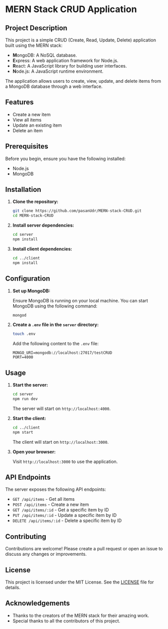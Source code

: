 # MERN Stack CRUD Application

## Project Description

This project is a simple CRUD (Create, Read, Update, Delete) application built using the MERN stack:
- **M**ongoDB: A NoSQL database.
- **E**xpress: A web application framework for Node.js.
- **R**eact: A JavaScript library for building user interfaces.
- **N**ode.js: A JavaScript runtime environment.

The application allows users to create, view, update, and delete items from a MongoDB database through a web interface.

## Features

- Create a new item
- View all items
- Update an existing item
- Delete an item

## Prerequisites

Before you begin, ensure you have the following installed:

- Node.js
- MongoDB

## Installation

1. **Clone the repository:**

    ```bash
    git clone https://github.com/pasanUdr/MERN-stack-CRUD.git
    cd MERN-stack-CRUD
    ```

2. **Install server dependencies:**

    ```bash
    cd server
    npm install
    ```

3. **Install client dependencies:**

    ```bash
    cd ../client
    npm install
    ```

## Configuration

1. **Set up MongoDB:**

    Ensure MongoDB is running on your local machine. You can start MongoDB using the following command:

    ```bash
    mongod
    ```

2. **Create a `.env` file in the `server` directory:**

    ```bash
    touch .env
    ```

    Add the following content to the `.env` file:

    ```
    MONGO_URI=mongodb://localhost:27017/testCRUD
    PORT=4000
    ```

## Usage

1. **Start the server:**

    ```bash
    cd server
    npm run dev
    ```

    The server will start on `http://localhost:4000`.

2. **Start the client:**

    ```bash
    cd ../client
    npm start
    ```

    The client will start on `http://localhost:3000`.

3. **Open your browser:**

    Visit `http://localhost:3000` to use the application.

## API Endpoints

The server exposes the following API endpoints:

- `GET /api/items` - Get all items
- `POST /api/items` - Create a new item
- `GET /api/items/:id` - Get a specific item by ID
- `PUT /api/items/:id` - Update a specific item by ID
- `DELETE /api/items/:id` - Delete a specific item by ID

## Contributing

Contributions are welcome! Please create a pull request or open an issue to discuss any changes or improvements.

## License

This project is licensed under the MIT License. See the [LICENSE](LICENSE) file for details.

## Acknowledgements

- Thanks to the creators of the MERN stack for their amazing work.
- Special thanks to all the contributors of this project.

